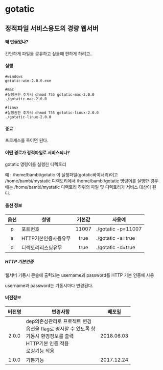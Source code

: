 # gotatic

## 정적파일 서비스용도의 경량 웹서버

#### 왜 만들었나?
간단하게 파일을 공유하고 싶을때 편하게 하려고..

#### 실행
```
#windows
gotatic-win-2.0.0.exe

#mac
#실행권한 추가시 chmod 755 gotatic-mac-2.0.0
./gotatic-mac-2.0.0

#linux
#실행권한 추가시 chmod 755 gotatic-linux-2.0.0
./gotatic-linux-2.0.0
```

#### 종료
프로세스를 죽이면 된다.

#### 어떤 경로가 정적파일로 서비스되나?
gotatic 명령어를 실행한 디렉토리

예 : /home/bambi/gotatic 이 실행파일(gotatic바이너리)이고
/home/bambi/mystatic 디렉토리에서 /home/bambi/gotatic
명령어를 실행한 경우에는 /home/bambi/mystatic 디렉토리 하위의 파일 및 디렉토리가
서비스 대상이 된다.

#### 옵션 정보
| 옵션        | 설명           | 기본값  | 사용예 |
| :-------------: |-------------| :-----:|-------------|
| p | 포트번호 | 11007 | ./gotatic -p=11007 |
| a | HTTP기본인증사용유무 | true | ./gotatic -a=true |
| d | 디렉토리리스팅유무 | true | ./gotatic -d=true |

##### HTTP 기본인증
웹서버 기동시 콘솔에 출력되는 username과 password를 HTTP 기본 인증에 사용

username과 password는 기동시마다 변경된다.

#### 버전정보
| 버전명        | 변경사항           | 배포일  |
| :-------------: |-------------| :-----:|
| 2.0.0 | dep의존성관리로 프로젝트 변경<br>옵션을 flag로 명시할 수 있도록 함<br>기동시 환경정보를 출력<br>HTTP기본 인증 적용<br>로깅기능 적용     | 2018.06.03 |
| 1.0.0 | 기본기능  | 2017.12.24 |